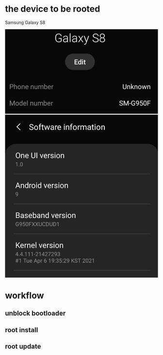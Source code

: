 # the device to be rooted

Samsung Galaxy S8

![Image](scr-1659916035.jpg "device info")
![Image](scr-1659916075.jpg "device info")

# workflow
## unblock bootloader
## root install
## root update
